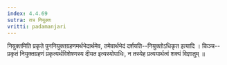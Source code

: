 ```yaml
---
index: 4.4.69
sutra: तत्र नियुक्तः
vritti: padamanjari
---
```


 नियुक्तमिति प्रकृते पुननियुक्तग्रहणमर्थभेदार्थमेव, तमेवार्थभेदं दर्शयति--नियुक्तोऽधिकृत इत्यादि । किञ्च--प्रकृतं नियुक्तग्रहणं प्रकृत्यर्थविशेषणस्य दीयत इत्यस्योपाधिः, न तस्येह प्रत्ययार्थत्वं शक्यं विज्ञातुम् ॥